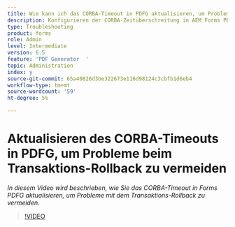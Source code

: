```yaml
---
title: Wie kann ich das CORBA-Timeout in PDFG aktualisieren, um Probleme mit dem Transaktions-Rollback zu vermeiden?
description: Konfigurieren der CORBA-Zeitüberschreitung in AEM Forms PDF Generator zum Beheben von Problemen im Zusammenhang mit dem Transaktions-Rollback
type: Troubleshooting
product: forms
role: Admin
level: Intermediate
version: 6.5
feature: 'PDF Generator  '
topic: Administration
index: y
source-git-commit: 65a40826d3be322673e116d98124c3cbfb1d6eb4
workflow-type: tm+mt
source-wordcount: '59'
ht-degree: 5%

---
```



# Aktualisieren des CORBA-Timeouts in PDFG, um Probleme beim Transaktions-Rollback zu vermeiden

*In diesem Video wird beschrieben, wie Sie das CORBA-Timeout in Forms PDFG aktualisieren, um Probleme mit dem Transaktions-Rollback zu vermeiden.*

>[!VIDEO](https://video.tv.adobe.com/v/335512?quality=9&learn=on)
